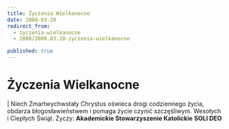 ```yaml
---
title: Życzenia Wielkanocne
date: 2008-03-20
redirect_from: 
  - zyczenia-wielkanocne
  - 2008/2008.03.20-zyczenia-wielkanocne

published: true
---
```




# Życzenia Wielkanocne

<time></time>

| 
Niech Zmartwychwstały Chrystus
oświeca drogi codziennego życia,
obdarza błogosławieństwem
i pomaga życie czynić szczęśliwym.
Wesołych i Ciepłych Świąt.
Życzy:
**Akademickie Stowarzyszenie Katolickie**
**SOLI DEO**


<!--CONTENT FROM OLD SERVER (jos before 2013):  | 
Niech Zmartwychwstały Chrystus
oświeca drogi codziennego życia,
obdarza błogosławieństwem
i pomaga życie czynić szczęśliwym.
Wesołych i Ciepłych Świąt.


Życzy:


**Akademickie Stowarzyszenie Katolickie**


**SOLI DEO**

-->

<!--{{json:{"created_date":"2008-03-20 14:20:29","publish_down":"0000-00-00 00:00:00","id":"599"}}}-->